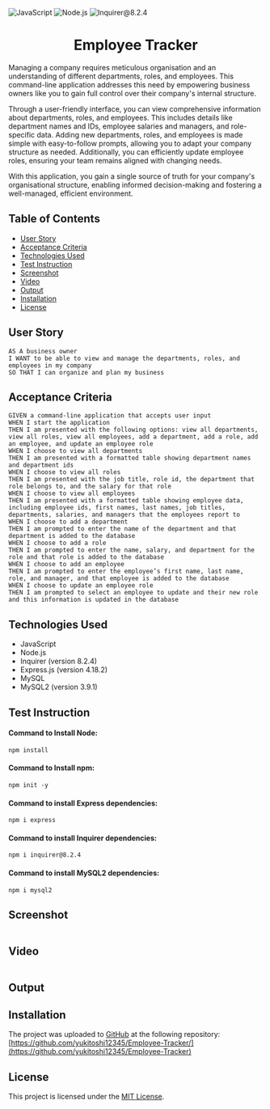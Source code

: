 ![JavaScript](https://img.shields.io/badge/JavaScript-orange) ![Node.js](https://img.shields.io/badge/Node.js-blue) ![Inquirer@8.2.4](https://img.shields.io/badge/Inquirer@8.2.4-green) 

<h1 align = "center"> Employee Tracker </h1>

Managing a company requires meticulous organisation and an understanding of different departments, roles, and employees. This command-line application addresses this need by empowering business owners like you to gain full control over their company's internal structure.

Through a user-friendly interface, you can view comprehensive information about departments, roles, and employees. This includes details like department names and IDs, employee salaries and managers, and role-specific data. Adding new departments, roles, and employees is made simple with easy-to-follow prompts, allowing you to adapt your company structure as needed. Additionally, you can efficiently update employee roles, ensuring your team remains aligned with changing needs.

With this application, you gain a single source of truth for your company's organisational structure, enabling informed decision-making and fostering a well-managed, efficient environment.

## Table of Contents
- [User Story](#user-story)
- [Acceptance Criteria](#acceptance-criteria)
- [Technologies Used](#technologies-used)
- [Test Instruction](#test-instruction)
- [Screenshot](#screenshot)
- [Video](#video)
- [Output](#output)
- [Installation](#installation)
- [License](#license)

## User Story
```
AS A business owner
I WANT to be able to view and manage the departments, roles, and employees in my company
SO THAT I can organize and plan my business
```

## Acceptance Criteria
```
GIVEN a command-line application that accepts user input
WHEN I start the application
THEN I am presented with the following options: view all departments, view all roles, view all employees, add a department, add a role, add an employee, and update an employee role
WHEN I choose to view all departments
THEN I am presented with a formatted table showing department names and department ids
WHEN I choose to view all roles
THEN I am presented with the job title, role id, the department that role belongs to, and the salary for that role
WHEN I choose to view all employees
THEN I am presented with a formatted table showing employee data, including employee ids, first names, last names, job titles, departments, salaries, and managers that the employees report to
WHEN I choose to add a department
THEN I am prompted to enter the name of the department and that department is added to the database
WHEN I choose to add a role
THEN I am prompted to enter the name, salary, and department for the role and that role is added to the database
WHEN I choose to add an employee
THEN I am prompted to enter the employee’s first name, last name, role, and manager, and that employee is added to the database
WHEN I choose to update an employee role
THEN I am prompted to select an employee to update and their new role and this information is updated in the database
```

## Technologies Used
- JavaScript
- Node.js
- Inquirer (version 8.2.4)
- Express.js (version 4.18.2)
- MySQL
- MySQL2 (version 3.9.1)

## Test Instruction
#### Command to Install Node:
 `
npm install
`

#### Command to Install npm:
`
npm init -y
`
#### Command to install Express dependencies:
`
npm i express
`
#### Command to install Inquirer dependencies:
`
npm i inquirer@8.2.4
`
#### Command to install MySQL2 dependencies:
`
npm i mysql2
`

## Screenshot
![]()


## Video
![]()

## Output 

## Installation
The project was uploaded to [GitHub](https://github.com/) at the following repository:
[https://github.com/yukitoshi12345/Employee-Tracker/](https://github.com/yukitoshi12345/Employee-Tracker)

## License
This project is licensed under the [MIT License](https://github.com/Yukitoshi12345/Employee-Tracker/blob/main/LICENSE).
